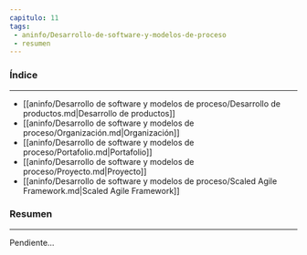 ```yaml
---
capitulo: 11
tags: 
 - aninfo/Desarrollo-de-software-y-modelos-de-proceso
 - resumen
---
```

### Índice
---
 * [[aninfo/Desarrollo de software y modelos de proceso/Desarrollo de productos.md|Desarrollo de productos]]
 * [[aninfo/Desarrollo de software y modelos de proceso/Organización.md|Organización]]
 * [[aninfo/Desarrollo de software y modelos de proceso/Portafolio.md|Portafolio]]
 * [[aninfo/Desarrollo de software y modelos de proceso/Proyecto.md|Proyecto]]
 * [[aninfo/Desarrollo de software y modelos de proceso/Scaled Agile Framework.md|Scaled Agile Framework]]

### Resumen
---
Pendiente...